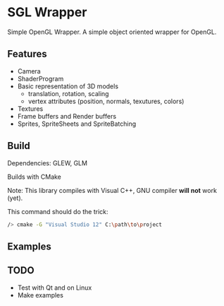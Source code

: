 SGL Wrapper
===========

Simple OpenGL Wrapper. A simple object oriented wrapper for OpenGL.


Features
--------

* Camera
* ShaderProgram
* Basic representation of 3D models
	* translation, rotation, scaling
	* vertex attributes (position, normals, texutures, colors)
* Textures
* Frame buffers and Render buffers
* Sprites, SpriteSheets and SpriteBatching


Build
-----

Dependencies: GLEW, GLM

Builds with CMake

Note: This library compiles with Visual C++, GNU compiler **will not** work (yet).

This command should do the trick:

```bash
/> cmake -G "Visual Studio 12" C:\path\to\project
```

Examples
--------

TODO
----
* Test with Qt and on Linux
* Make examples